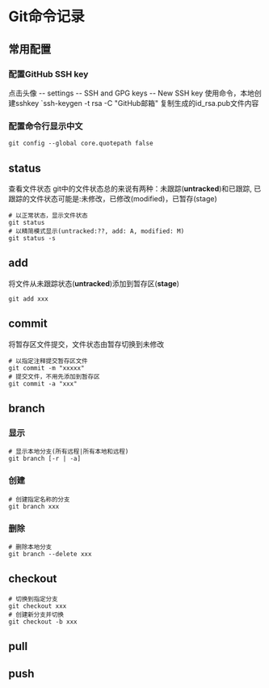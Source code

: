 # Git命令记录
## 常用配置
### 配置GitHub SSH key
点击头像 -- settings -- SSH and GPG keys -- New SSH key
使用命令，本地创建sshkey
`ssh-keygen -t rsa -C "GitHub邮箱"
复制生成的id_rsa.pub文件内容
### 配置命令行显示中文
`git config --global core.quotepath false`

## status
查看文件状态
git中的文件状态总的来说有两种：未跟踪(**untracked**)和已跟踪,
已跟踪的文件状态可能是:未修改，已修改(modified)，已暂存(stage)
```
# 以正常状态，显示文件状态
git status
# 以精简模式显示(untracked:??, add: A, modified: M)
git status -s
```

## add
将文件从未跟踪状态(**untracked**)添加到暂存区(**stage**)
```
git add xxx
```

## commit
将暂存区文件提交，文件状态由暂存切换到未修改
```
# 以指定注释提交暂存区文件
git commit -m "xxxxx"
# 提交文件，不用先添加到暂存区
git commit -a "xxx"
```

## branch
### 显示
```
# 显示本地分支(所有远程|所有本地和远程)
git branch [-r | -a]
```
### 创建
```
# 创建指定名称的分支
git branch xxx
```
### 删除
```
# 删除本地分支
git branch --delete xxx
```

## checkout
```
# 切换到指定分支
git checkout xxx
# 创建新分支并切换
git checkout -b xxx
```
## pull
## push